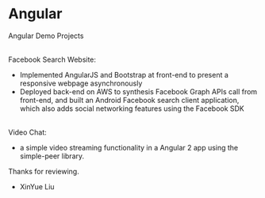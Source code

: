 # Angular

Angular Demo Projects<br /><br />

Facebook Search Website:
- Implemented AngularJS and Bootstrap at front-end to present a responsive webpage asynchronously
- Deployed back-end on AWS to synthesis Facebook Graph APIs call from front-end, and built an Android Facebook search client application, which also adds social networking features using the Facebook SDK <br /><br />

Video Chat:
- a simple video streaming functionality in a Angular 2 app using the simple-peer library.

Thanks for reviewing.

- XinYue Liu

